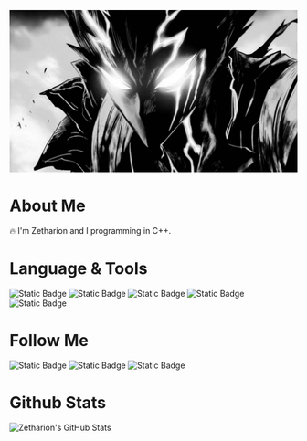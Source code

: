 [<img src="https://github.com/Zetharionn/zetharionn/blob/main/assets/header.jpg">]()

# About Me
🔥 I'm Zetharion and I programming in C++. 


# Language & Tools
![Static Badge](https://img.shields.io/badge/C++-black?logo=CPlusPlus&logoColor=blue)
![Static Badge](https://img.shields.io/badge/HTML-black?logo=HTML5&logoColor=red)
![Static Badge](https://img.shields.io/badge/CSS-black?logo=CSS3&logoColor=blue)
![Static Badge](https://img.shields.io/badge/JS-black?logo=JavaScript&logoColor=yellow)
![Static Badge](https://img.shields.io/badge/Python-black?logo=Python&logoColor=green)

# Follow Me
![Static Badge](https://img.shields.io/badge/Github-black?logo=github&link=https%3A%2F%2Fgithub.com%2FZetharionn) 
![Static Badge](https://img.shields.io/badge/Discord-black?logo=discord&link=https%3A%2F%2Fdiscord.com%2Finvite%2FcVDHRHn48u) 
![Static Badge](https://img.shields.io/badge/Steam-black?logo=steam&link=https%3A%2F%2Fsteamcommunity.com%2Fid%2Fzethedd)

# Github Stats
![Zetharion's GitHub Stats](https://github-readme-stats.vercel.app/api?username=zetharion&theme=dark&show_icons=true)
